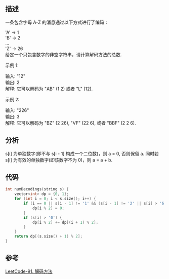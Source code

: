 
## 描述
一条包含字母 A-Z 的消息通过以下方式进行了编码：

'A' -> 1        
'B' -> 2        
...     
'Z' -> 26       
给定一个只包含数字的非空字符串，请计算解码方法的总数.

示例 1:

输入: "12"        
输出: 2       
解释: 它可以解码为 "AB" (1 2) 或者 "L" (12).   
  
示例 2:

输入: "226"       
输出: 3       
解释: 它可以解码为 "BZ" (2 26), "VF" (22 6), 或者 "BBF" (2 2 6).

## 分析

s[i] 为单独数字(即不与 s[i - 1] 构成一个二位数)，则 a = 0, 否则保留 a.
同时若 s[i] 为有效的单独数字(即该数字不为 0)，则 a = a + b.

## 代码
```cpp
int numDecodings(string s) {
    vector<int> dp = {0, 1};
    for (int i = 0; i < s.size(); i++) {
        if (i == 0 || s[i - 1] != '1' && (s[i - 1] != '2' || s[i] > '6')) {
            dp[i % 2] = 0;
        }
        if (s[i] > '0') {
            dp[i % 2] += dp[(i + 1) % 2];
        }
    }
    return dp[(s.size() + 1) % 2];
}
```
 
## 参考
[LeetCode-91. 解码方法](https://leetcode-cn.com/problems/decode-ways/)